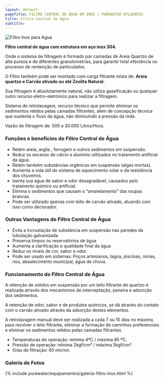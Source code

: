 ```yaml
---
layout: default
pageTitle: FILTRO CENTRAL DE ÁGUA EM INOX | PUREWATER EFLUENTES   
title: Filtro Central de Água
subtitle: 
---
```


<img class="img-responsive pull-right" style="max-width: 50%;" src="../../website/images/Filtros Inox_purewater1.png" alt="Filtro Inox para Agua">
  
**Filtro central de água com estrutura em aço inox 304.**

Onde o sistema de filtragem é formado por camadas de Areia Quartzo de alta pureza e de diferentes granulometrias, para garantir total efeciência no processo de rentenção de particulados.

O Filtro também pode ser montado com carga filtrante mista de: **Areia quartzo e Carvão ativado ou até Zeolita Natural.**

Sua filtragem é absolutamente natural, não utiliza gaseificação ou qualquer outro recurso eletro-eletrônico para realizar a filtragem.

Sistema de retrolavagem, recurso técnico que permite eliminar os sedimentos retidos pelas camadas filtrantes, além de concepção técnica que sustenta o fluxo da água, não diminuindo a pressão da rede.

Vazão de filtragem de: 500 a 30.000 Litros/Hora.

### **Funções e benefícios do Filtro Central de Água**

- Retém areia, argila , ferrugem e outros sedimentos em suspensão.
- Reduz os excesso de cálcio e alumínio utilizados no tratamento artificial da água.
- Retém também substâncias orgânicas em suspensão (algas mortas).
- Aumenta a vida útil do sistema de aquecimento solar e da resistência dos chuveiros.
- Isenta sua água de sabor e odor desagradável, causados pelo tratamento químico ou artificial.
- Elimina o sedimentos que causam o “amarelamento” das roupas brancas.
- Pode ser utilizado apenas com leito de carvão ativado, atuando com isso como declorador.

### **Outras Vantagens do Filtro Central de Água**

- Evita a incrustação de substância em suspensão nas paredes da tubulação galvanizada
- Preserva limpos os reservatórios de água
- Aumenta a clarificação e qualidade final da água
- Reduz os níveis de cor, sabor e odor.
- Pode ser usado em sistemas: Poços artesianos, lagoa, piscinas, minas, rios, abastecimento municipal, água de chuva.

### **Funcionamento do Filtro Central de Água**

>
A retenção de sólidos em suspensão por um leito filtrante de quartzo é realizada através dos mecanismos de interceptação, peneira e adsorção dos sedimentos.
>
A retenção de odor, sabor e de produtos químicos, se dá através do contato com o carvão ativado através da adsorção destes elementos.
>
A retrolavagem manual deve ser realizada a cada 7 ou 15 dias no máximo, para revolver o leito filtrante, eliminar a formação de caminhos preferenciais e eliminar os sedimentos retidos pelas camadas filtrantes.
>

- Temperaturas de operação: mínima 4ºC / máxima 85 ºC.
- Pressão de operação: mínima 2kgf/cm² / máxima 5kgf/cm².
- Grau de filtração: 60 micron.


### **Galeria de Fotos**

{% include purewater/equipamentos/galeria-filtro-inox.html %}

